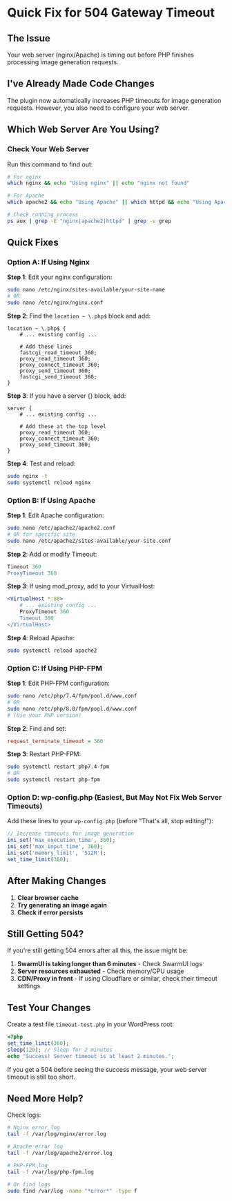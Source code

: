 # Quick Fix for 504 Gateway Timeout

## The Issue

Your web server (nginx/Apache) is timing out before PHP finishes processing image generation requests.

## I've Already Made Code Changes

The plugin now automatically increases PHP timeouts for image generation requests. However, you also need to configure your web server.

## Which Web Server Are You Using?

### Check Your Web Server

Run this command to find out:

```bash
# For nginx
which nginx && echo "Using nginx" || echo "nginx not found"

# For Apache  
which apache2 && echo "Using Apache" || which httpd && echo "Using Apache (httpd)"

# Check running process
ps aux | grep -E "nginx|apache2|httpd" | grep -v grep
```

## Quick Fixes

### Option A: If Using Nginx

**Step 1**: Edit your nginx configuration:
```bash
sudo nano /etc/nginx/sites-available/your-site-name
# OR
sudo nano /etc/nginx/nginx.conf
```

**Step 2**: Find the `location ~ \.php$` block and add:
```nginx
location ~ \.php$ {
    # ... existing config ...
    
    # Add these lines
    fastcgi_read_timeout 360;
    proxy_read_timeout 360;
    proxy_connect_timeout 360;
    proxy_send_timeout 360;
    fastcgi_send_timeout 360;
}
```

**Step 3**: If you have a server {} block, add:
```nginx
server {
    # ... existing config ...
    
    # Add these at the top level
    proxy_read_timeout 360;
    proxy_connect_timeout 360;
    proxy_send_timeout 360;
}
```

**Step 4**: Test and reload:
```bash
sudo nginx -t
sudo systemctl reload nginx
```

### Option B: If Using Apache

**Step 1**: Edit Apache configuration:
```bash
sudo nano /etc/apache2/apache2.conf
# OR for specific site
sudo nano /etc/apache2/sites-available/your-site.conf
```

**Step 2**: Add or modify Timeout:
```apache
Timeout 360
ProxyTimeout 360
```

**Step 3**: If using mod_proxy, add to your VirtualHost:
```apache
<VirtualHost *:80>
    # ... existing config ...
    ProxyTimeout 360
    Timeout 360
</VirtualHost>
```

**Step 4**: Reload Apache:
```bash
sudo systemctl reload apache2
```

### Option C: If Using PHP-FPM

**Step 1**: Edit PHP-FPM configuration:
```bash
sudo nano /etc/php/7.4/fpm/pool.d/www.conf
# OR
sudo nano /etc/php/8.0/fpm/pool.d/www.conf
# (Use your PHP version)
```

**Step 2**: Find and set:
```ini
request_terminate_timeout = 360
```

**Step 3**: Restart PHP-FPM:
```bash
sudo systemctl restart php7.4-fpm
# OR
sudo systemctl restart php-fpm
```

### Option D: wp-config.php (Easiest, But May Not Fix Web Server Timeouts)

Add these lines to your `wp-config.php` (before "That's all, stop editing!"):

```php
// Increase timeouts for image generation
ini_set('max_execution_time', 360);
ini_set('max_input_time', 360);
ini_set('memory_limit', '512M');
set_time_limit(360);
```

## After Making Changes

1. **Clear browser cache**
2. **Try generating an image again**
3. **Check if error persists**

## Still Getting 504?

If you're still getting 504 errors after all this, the issue might be:

1. **SwarmUI is taking longer than 6 minutes** - Check SwarmUI logs
2. **Server resources exhausted** - Check memory/CPU usage
3. **CDN/Proxy in front** - If using Cloudflare or similar, check their timeout settings

## Test Your Changes

Create a test file `timeout-test.php` in your WordPress root:

```php
<?php
set_time_limit(360);
sleep(120); // Sleep for 2 minutes
echo "Success! Server timeout is at least 2 minutes.";
```

If you get a 504 before seeing the success message, your web server timeout is still too short.

## Need More Help?

Check logs:
```bash
# Nginx error log
tail -f /var/log/nginx/error.log

# Apache error log  
tail -f /var/log/apache2/error.log

# PHP-FPM log
tail -f /var/log/php-fpm.log

# Or find logs
sudo find /var/log -name "*error*" -type f
```


